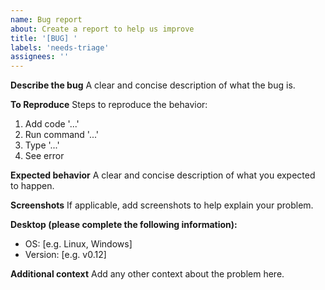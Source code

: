 ```yaml
---
name: Bug report
about: Create a report to help us improve
title: '[BUG] '
labels: 'needs-triage'
assignees: ''
---
```


**Describe the bug**
A clear and concise description of what the bug is.

**To Reproduce**
Steps to reproduce the behavior:
1. Add code '...'
2. Run command '...'
3. Type '...'
4. See error

**Expected behavior**
A clear and concise description of what you expected to happen.

**Screenshots**
If applicable, add screenshots to help explain your problem.

**Desktop (please complete the following information):**
 - OS: [e.g. Linux, Windows]
 - Version: [e.g. v0.12]

**Additional context**
Add any other context about the problem here.
